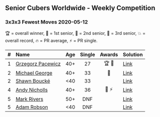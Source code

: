 ## Senior Cubers Worldwide - Weekly Competition
### 3x3x3 Fewest Moves 2020-05-12

🏆 = overall winner, 🥇 = 1st senior, 🥈 = 2nd senior, 🥉 = 3rd senior, 💥 = overall record, 🔥 = PR average, ⚡ = PR single.

| # | Name | Age | Single | Awards | Solution |
| :--: | :-- | :--: | :--: | :--: | :-- |
| 1 | [<span style="white-space: nowrap">Grzegorz Pacewicz</span>](../../persons/grzegorz_pacewicz/333fm.md) | 40+ | 27 | 🏆 🥇 | [Link](https://www.facebook.com/events/2563130363933815/permalink/2568078846772300/) |
| 2 | [<span style="white-space: nowrap">Michael George</span>](../../persons/michael_george/333fm.md) | 40+ | 33 | 🥈 | [Link](https://www.facebook.com/events/2563130363933815/permalink/2564203937159791/) |
| 2 | [<span style="white-space: nowrap">Shawn Boucké</span>](../../persons/shawn_boucke/333fm.md) | <40 | 33 |  | [Link](https://www.facebook.com/events/2563130363933815/permalink/2563326017247583/) |
| 4 | [<span style="white-space: nowrap">Andy Nicholls</span>](../../persons/andy_nicholls/333fm.md) | 40+ | 36 | 🥉 ⚡ | [Link](https://www.facebook.com/events/2563130363933815/permalink/2563245993922252/) |
| 5 | [<span style="white-space: nowrap">Mark Rivers</span>](../../persons/mark_rivers/333fm.md) | 50+ | DNF |  | [Link](https://www.facebook.com/events/2563130363933815/permalink/2567850623461789/) |
| 5 | [<span style="white-space: nowrap">Adam Robson</span>](../../persons/adam_robson/333fm.md) | <40 | DNF |  | [Link](https://www.facebook.com/events/2563130363933815/permalink/2563354400578078/) |

<!-- Global site tag (gtag.js) - Google Analytics -->
<script async src="https://www.googletagmanager.com/gtag/js?id=UA-86348435-3"></script>
<script>window.dataLayer = window.dataLayer || []; function gtag() {dataLayer.push(arguments);} gtag('js', new Date()); gtag('config', 'UA-86348435-3');</script>
